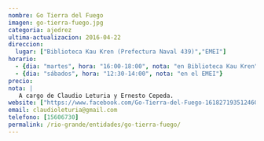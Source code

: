 ```yaml
---
nombre: Go Tierra del Fuego
imagen: go-tierra-fuego.jpg
categoria: ajedrez
ultima-actualizacion: 2016-04-22
direccion: 
  lugar: ["Biblioteca Kau Kren (Prefectura Naval 439)","EMEI"]
horario: 
  - {dia: "martes", hora: "16:00-18:00", nota: "en Biblioteca Kau Kren"}
  - {dia: "sábados", hora: "12:30-14:00", nota: "en el EMEI"}
precio: 
nota: | 
   A cargo de Claudio Leturia y Ernesto Cepeda.
website: ["https://www.facebook.com/Go-Tierra-del-Fuego-1618271935124608/"]
email: claudioleturia@gmail.com
telefono: [15606730]
permalink: /rio-grande/entidades/go-tierra-fuego/
---
```


